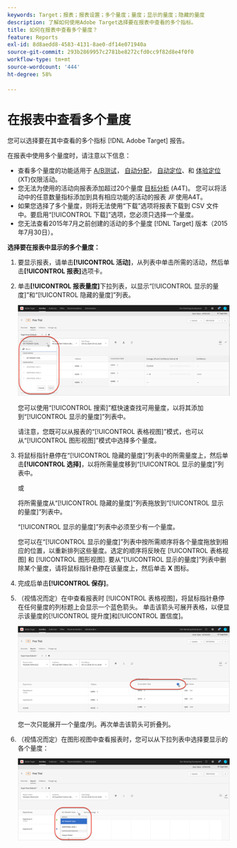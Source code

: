```yaml
---
keywords: Target；报表；报表设置；多个量度；量度；显示的量度；隐藏的量度
description: 了解如何使用Adobe Target选择要在报表中查看的多个指标。
title: 如何在报表中查看多个量度？
feature: Reports
exl-id: 8d8aedd8-4583-4131-8ae0-df14e071940a
source-git-commit: 293b2869957c2781be8272cfd0cc9f82d8e4f0f0
workflow-type: tm+mt
source-wordcount: '444'
ht-degree: 58%

---
```


# 在报表中查看多个量度

您可以选择要在其中查看的多个指标 [!DNL Adobe Target] 报告。

在报表中使用多个量度时，请注意以下信息：

* 查看多个量度的功能适用于 [A/B测试](/help/main/c-activities/t-test-ab/test-ab.md)， [自动分配](/help/main/c-activities/automated-traffic-allocation/automated-traffic-allocation.md)， [自动定位](/help/main/c-activities/auto-target/auto-target-to-optimize.md)、和 [体验定位](/help/main/c-activities/t-experience-target/experience-target.md) (XT)仅限活动。
* 您无法为使用的活动向报表添加超过20个量度 [目标分析](/help/main/c-integrating-target-with-mac/a4t/a4t.md) (A4T)。 您可以将活动中的任意数量指标添加到具有相应功能的活动的报表 *非* 使用A4T。
* 如果您选择了多个量度，则将无法使用“[](/help/main/c-reports/c-report-settings/downloading-data-in-csv-file.md)下载”选项将报表下载到 CSV 文件中。要启用“[!UICONTROL 下载]”选项，您必须只选择一个量度。
* 您无法查看2015年7月之前创建的活动的多个量度 [!DNL Target] 版本（2015年7月30日）。

**选择要在报表中显示的多个量度：**

1. 要显示报表，请单击&#x200B;**[!UICONTROL 活动]**，从列表中单击所需的活动，然后单击&#x200B;**[!UICONTROL 报表]**&#x200B;选项卡。
1. 单击&#x200B;**[!UICONTROL 报表量度]**&#x200B;下拉列表，以显示“[!UICONTROL 显示的量度]”和“[!UICONTROL 隐藏的量度]”列表。

   ![multiple_metrics图像](assets/multiple_metrics.png)

   您可以使用“[!UICONTROL 搜索]”框快速查找可用量度，以将其添加到“[!UICONTROL 显示的量度]”列表中。

   请注意，您既可以从报表的“[!UICONTROL 表格视图]”模式，也可以从“[!UICONTROL 图形视图]”模式中选择多个量度。

1. 将鼠标指针悬停在“[!UICONTROL 隐藏的量度]”列表中的所需量度上，然后单击&#x200B;**[!UICONTROL 选择]**，以将所需量度移到“[!UICONTROL 显示的量度]”列表中。

   或

   将所需量度从“[!UICONTROL 隐藏的量度]”列表拖放到“[!UICONTROL 显示的量度]”列表中。

   “[!UICONTROL 显示的量度]”列表中必须至少有一个量度。

   您可以在“[!UICONTROL 显示的量度]”列表中按所需顺序将各个量度拖放到相应的位置，以重新排列这些量度。选定的顺序将反映在 [!UICONTROL 表格视图] 和 [!UICONTROL 图形视图]. 要从“[!UICONTROL 显示的量度]”列表中删除某个量度，请将鼠标指针悬停在该量度上，然后单击 **X** 图标。

1. 完成后单击&#x200B;**[!UICONTROL 保存]**。
1. （视情况而定）在中查看报表时 [!UICONTROL 表格视图]，将鼠标指针悬停在任何量度的列标题上会显示一个蓝色箭头。 单击该箭头可展开表格，以便显示该量度的[!UICONTROL 提升度]和[!UICONTROL 置信度]。

   ![multiple_metrics_table图像](assets/multiple_metrics_table.png)

   您一次只能展开一个量度/列。再次单击该箭头可折叠列。

1. （视情况而定）在图形视图中查看报表时，您可以从下拉列表中选择要显示的各个量度：

   ![multiple_metrics_graph图像](assets/multiple_metrics_graph.png)
